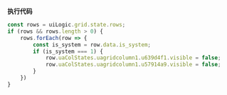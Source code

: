 <p class="panel-title"><b>执行代码</b></p>

```javascript
const rows = uiLogic.grid.state.rows;
if (rows && rows.length > 0) {
    rows.forEach(row => {
        const is_system = row.data.is_system;
        if (is_system === 1) {
            row.uaColStates.uagridcolumn1.u639d4f1.visible = false;
            row.uaColStates.uagridcolumn1.u57914a9.visible = false;
        }
    })
}
```
